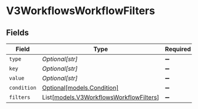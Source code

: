 # V3WorkflowsWorkflowFilters


## Fields

| Field                                                                              | Type                                                                               | Required                                                                           | Description                                                                        |
| ---------------------------------------------------------------------------------- | ---------------------------------------------------------------------------------- | ---------------------------------------------------------------------------------- | ---------------------------------------------------------------------------------- |
| `type`                                                                             | *Optional[str]*                                                                    | :heavy_minus_sign:                                                                 | N/A                                                                                |
| `key`                                                                              | *Optional[str]*                                                                    | :heavy_minus_sign:                                                                 | N/A                                                                                |
| `value`                                                                            | *Optional[str]*                                                                    | :heavy_minus_sign:                                                                 | N/A                                                                                |
| `condition`                                                                        | [Optional[models.Condition]](../models/condition.md)                               | :heavy_minus_sign:                                                                 | N/A                                                                                |
| `filters`                                                                          | List[[models.V3WorkflowsWorkflowFilters](../models/v3workflowsworkflowfilters.md)] | :heavy_minus_sign:                                                                 | N/A                                                                                |